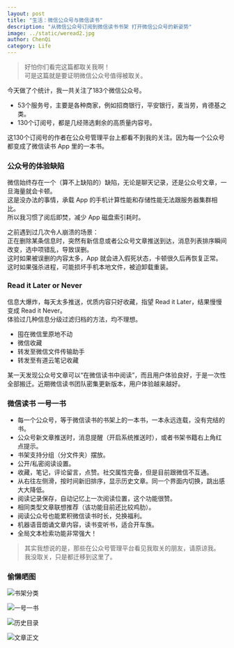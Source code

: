 ```yaml
---
layout: post
title: "生活：微信公众号与微信读书"
description: "从微信公众号订阅到微信读书书架 打开微信公众号的新姿势"
image: ../static/weread2.jpg
author: ChenQi
category: Life
---
```


> 好怕你们看完这篇都取关我啊！  
可是这篇就是要证明微信公众号值得被取关。

今天做了个统计，我一共关注了183个微信公众号。

+ 53个服务号，主要是各种商家，例如招商银行，平安银行，麦当劳，肯德基之类。
+ 130个订阅号，都是几经筛选剩余的高质量内容号。

这130个订阅号的作者在公众号管理平台上都看不到我的关注。因为每一个公众号都变成了微信读书 App 里的一本书。

### 公众号的体验缺陷

微信始终存在一个（算不上缺陷的）缺陷，无论是聊天记录，还是公众号文章，一旦海量就会卡顿。  
这是没办法的事情，承载 App 的手机计算性能和存储性能无法跟服务器集群相比。  
所以我习惯了阅后即焚，减少 App 磁盘索引耗时。  

之前遇到过几次令人崩溃的场景：  
正在删除某条信息时，突然有新信息或者公众号文章推送到达，消息列表排序瞬间改变，选中项错乱，导致误删。  
这时如果被误删的内容太多，App 就会进入假死状态，卡顿很久后再恢复正常。  
这时如果强杀进程，可能损坏手机本地文件，被迫卸载重装。  

### Read it Later or Never

信息大爆炸，每天太多推送，优质内容只好收藏，指望 Read it Later，结果慢慢变成 Read it Never。  
体验过几种信息分级过滤归档的方法，均不理想。

+ 囤在微信里原地不动
+ 微信收藏
+ 转发至微信文件传输助手
+ 转发至有道云笔记收藏

某一天发现公众号文章可以“在微信读书中阅读”，而且用户体验良好，于是一次性全部搬迁。近期微信读书团队密集更新版本，用户体验越来越好。

### 微信读书 一号一书

+ 每一个公众号，等于微信读书的书架上的一本书，一本永远连载，没有完结的书。
+ 公众号新文章推送时，消息提醒（开启系统推送时），或者书架书籍右上角红点提示。
+ 书架支持分组（分文件夹）摆放。
+ 公开/私密阅读设置。
+ 收藏，笔记，评论留言，点赞。社交属性完备，但是目前跟微信不互通。
+ 从右往左侧滑，按时间新旧排序，显示历史文章。同一个界面内切换，跳出感大大降低。
+ 阅读记录保存，自动记忆上一次阅读位置，这个功能很赞。
+ 相同类型文章联想推荐（该功能目前还比较鸡肋）。
+ 阅读公众号也能累积微信读书时长，兑换福利。
+ 机器语音朗诵文章内容，读书变听书，适合开车族。
+ 全局文本检索功能非常强大！

> 其实我想说的是，那些在公众号管理平台看见我取关的朋友，请原谅我。  
我没取关，只是都迁移到这里了。

### 偷懒晒图

![书架分类](../static/weread1.jpg)

![一号一书](../static/weread2.jpg)

![历史目录](../static/weread3.jpg)

![文章正文](../static/weread4.jpg)
